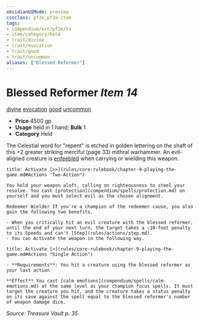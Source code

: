```yaml
---
obsidianUIMode: preview
cssclass: pf2e,pf2e-item
tags:
- compendium/src/pf2e/tv
- item/category/held
- trait/divine
- trait/evocation
- trait/good
- trait/uncommon
aliases: ["Blessed Reformer"]
---
```

# Blessed Reformer *Item 14*  
[divine](rules/traits/divine.md "Divine Tradition Trait")  [evocation](rules/traits/evocation.md "Evocation School Trait")  [good](rules/traits/good.md "Good Alignment Trait")  [uncommon](rules/traits/uncommon.md "Uncommon Rarity Trait")  

- **Price** 4500 gp
- **Usage** held in 1 hand; **Bulk** 1
- **Category** Held

The Celestial word for "repent" is etched in golden lettering on the shaft of this +2 greater striking merciful (page 33) mithral warhammer. An evil-aligned creature is [enfeebled](rules/conditions.md#Enfeebled) when carrying or wielding this weapon.

```ad-embed-ability
title: Activate [>>](rules/core-rulebook/chapter-9-playing-the-game.md#Actions "Two-Action")

You hold your weapon aloft, calling on righteousness to steel your resolve. You cast [protection](compendium/spells/protection.md) on yourself and you must select evil as the chosen alignment.

Redeemer Wielder If you're a champion of the redeemer cause, you also gain the following two benefits.

- When you critically hit an evil creature with the blessed reformer, until the end of your next turn, the target takes a –10-foot penalty to its Speeds and can't [Step](rules/actions/step.md).
- You can Activate the weapon in the following way.
```

```ad-embed-ability
title: Activate [>](rules/core-rulebook/chapter-9-playing-the-game.md#Actions "Single Action")

- **Requirements**: You hit a creature using the blessed reformer as your last action

**Effect** You cast [calm emotions](compendium/spells/calm-emotions.md) at the same level as your champion focus spells. It must target the creature you hit, and the creature takes a status penalty on its save against the spell equal to the blessed reformer's number of weapon damage dice.
```

*Source: Treasure Vault p. 35*